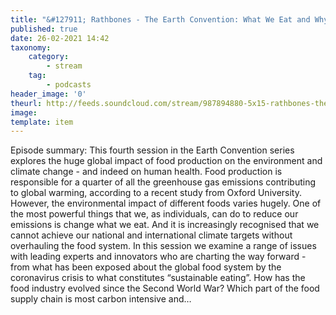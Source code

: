```yaml
---
title: "&#127911; Rathbones - The Earth Convention: What We Eat and Why It Matters"
published: true
date: 26-02-2021 14:42
taxonomy:
    category:
        - stream
    tag:
        - podcasts
header_image: '0'
theurl: http://feeds.soundcloud.com/stream/987894880-5x15-rathbones-the-earth-convention-what-we-eat-and-why-it-matters.mp3
image: 
template: item
--- 
```

Episode summary: This fourth session in the Earth Convention series explores the huge global impact of food production on the environment and climate change - and indeed on human health. Food production is responsible for a quarter of all the greenhouse gas emissions contributing to global warming, according to a recent study from Oxford University. However, the environmental impact of different foods varies hugely. One of the most powerful things that we, as individuals, can do to reduce our emissions is change what we eat. And it is increasingly recognised that we cannot achieve our national and international climate targets without overhauling the food system. In this session we examine a range of issues with leading experts and innovators who are charting the way forward - from what has been exposed about the global food system by the coronavirus crisis to what constitutes “sustainable eating”. How has the food industry evolved since the Second World War? Which part of the food supply chain is most carbon intensive and…
